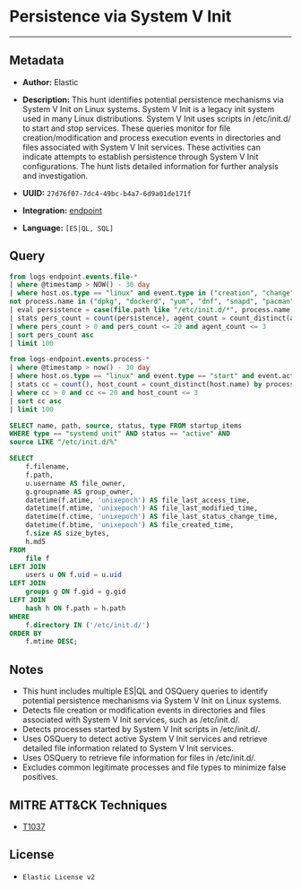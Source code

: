 # Persistence via System V Init

---

## Metadata

- **Author:** Elastic
- **Description:** This hunt identifies potential persistence mechanisms via System V Init on Linux systems. System V Init is a legacy init system used in many Linux distributions. System V Init uses scripts in /etc/init.d/ to start and stop services. These queries monitor for file creation/modification and process execution events in directories and files associated with System V Init services. These activities can indicate attempts to establish persistence through System V Init configurations. The hunt lists detailed information for further analysis and investigation.

- **UUID:** `27d76f07-7dc4-49bc-b4a7-6d9a01de171f`
- **Integration:** [endpoint](https://docs.elastic.co/integrations/endpoint)
- **Language:** `[ES|QL, SQL]`

## Query

```sql
from logs-endpoint.events.file-*
| where @timestamp > NOW() - 30 day
| where host.os.type == "linux" and event.type in ("creation", "change") and file.path like "/etc/init.d/*" and
not process.name in ("dpkg", "dockerd", "yum", "dnf", "snapd", "pacman")
| eval persistence = case(file.path like "/etc/init.d/*", process.name, null)
| stats pers_count = count(persistence), agent_count = count_distinct(agent.id) by process.executable, file.path
| where pers_count > 0 and pers_count <= 20 and agent_count <= 3
| sort pers_count asc
| limit 100
```

```sql
from logs-endpoint.events.process-*
| where @timestamp > now() - 30 day
| where host.os.type == "linux" and event.type == "start" and event.action == "exec" and process.parent.executable like "/etc/init.d/*"
| stats cc = count(), host_count = count_distinct(host.name) by process.executable, process.parent.executable
| where cc > 0 and cc <= 20 and host_count <= 3
| sort cc asc
| limit 100
```

```sql
SELECT name, path, source, status, type FROM startup_items
WHERE type == "systemd unit" AND status == "active" AND
source LIKE "/etc/init.d/%"
```

```sql
SELECT 
    f.filename, 
    f.path, 
    u.username AS file_owner, 
    g.groupname AS group_owner, 
    datetime(f.atime, 'unixepoch') AS file_last_access_time, 
    datetime(f.mtime, 'unixepoch') AS file_last_modified_time, 
    datetime(f.ctime, 'unixepoch') AS file_last_status_change_time, 
    datetime(f.btime, 'unixepoch') AS file_created_time, 
    f.size AS size_bytes,
    h.md5 
FROM 
    file f 
LEFT JOIN 
    users u ON f.uid = u.uid 
LEFT JOIN 
    groups g ON f.gid = g.gid 
LEFT JOIN 
    hash h ON f.path = h.path 
WHERE 
    f.directory IN ('/etc/init.d/')
ORDER BY 
    f.mtime DESC;
```

## Notes

- This hunt includes multiple ES|QL and OSQuery queries to identify potential persistence mechanisms via System V Init on Linux systems.
- Detects file creation or modification events in directories and files associated with System V Init services, such as /etc/init.d/.
- Detects processes started by System V Init scripts in /etc/init.d/.
- Uses OSQuery to detect active System V Init services and retrieve detailed file information related to System V Init services.
- Uses OSQuery to retrieve file information for files in /etc/init.d/.
- Excludes common legitimate processes and file types to minimize false positives.
## MITRE ATT&CK Techniques

- [T1037](https://attack.mitre.org/techniques/T1037)

## License

- `Elastic License v2`
